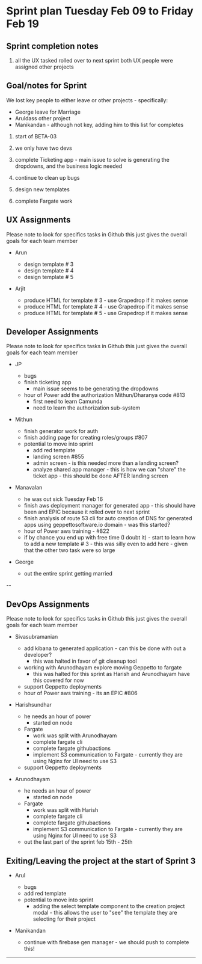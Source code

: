 # Sprint plan Tuesday Feb 09 to Friday Feb 19

## Sprint completion notes

1. all the UX tasked rolled over to  next sprint both UX people were assigned other projects

## Goal/notes for Sprint

We lost key people to either leave or other projects - specifically:

- George leave for Marriage
- Aruldass other project
- Manikandan - although not key, adding him to this list for completes

1. start of BETA-03

2. we only have two devs 

3. complete Ticketing app -  main issue to solve is generating the dropdowns, and the business logic needed

4. continue to clean up bugs

5. design new templates

6. complete Fargate work

## UX Assignments

Please note to look for specifics tasks in Github this just gives the overall goals for each team member

- Arun
  - design template # 3
  - design template # 4
  - design template # 5

- Arjit
  - produce HTML for template # 3 - use Grapedrop if it makes sense
  - produce HTML for template # 4 - use Grapedrop if it makes sense
  - produce HTML for template # 5 - use Grapedrop if it makes sense

## Developer Assignments

Please note to look for specifics tasks in Github this just gives the overall goals for each team member

- JP
  - bugs
  - finish ticketing app
    - main issue seems to be generating the dropdowns
  - hour of Power add the authorization Mithun/Dharanya code #813
    - first need to learn Camunda
    - need to learn the authorization sub-system

- Mithun
  - finish generator work for auth
  - finish adding page for creating roles/groups #807
  - potential to move into sprint
    - add red template
    - landing screen #855
    - admin screen - is this needed more than a landing screen?
    - analyze shared app manager - this is how we can "share" the ticket app - this should be done AFTER landing screen

- Manavalan
  - he was out sick Tuesday Feb 16
  - finish aws deployment manager for generated app - this should have been and EPIC because it rolled over to next sprint
  - finish analysis of route 53 cli for auto creation of DNS for generated apps using geppettosoftware.io domain - was this started?
  - hour of Power aws training - #822
  - if by chance you end up with free time (I doubt it) - start to learn how to add a new template # 3 - this was silly even to add here - given that the other two task were so large

- George
  - out the entire sprint getting married

--

## DevOps Assignments

Please note to look for specifics tasks in Github this just gives the overall goals for each team member

- Sivasubramanian
  - add kibana to generated application - can this be done with out a developer?
    - this was halted in favor of git cleanup tool
  - working with Arunodhayam explore moving Geppetto to fargate
    - this was halted for this sprint as Harish and Arunodhayam have this covered for now
  - support Geppetto deployments
  - hour of Power aws training - its an EPIC #806

- Harishsundhar
  - he needs an hour of power
    - started on node
  - Fargate
    - work was split with Arunodhayam
    - complete fargate cli
    - complete fargate githubactions
    - implement S3 communication to Fargate - currently they are using Nginx for UI need to use S3
  - support Geppetto deployments

- Arunodhayam
  - he needs an hour of power
    - started on node
  - Fargate
    - work was split with Harish
    - complete fargate cli
    - complete fargate githubactions
    - implement S3 communication to Fargate - currently they are using Nginx for UI need to use S3
  - out the last part of the sprint feb 15th - 25th

## Exiting/Leaving the project at the start of Sprint 3

- Arul
  - bugs
  - add red template
  - potential to move into sprint
    - adding the select template component to the creation project modal - this allows the user to "see" the template they are selecting for their project

- Manikandan
  - continue with firebase gen manager - we should push to complete this!

---
